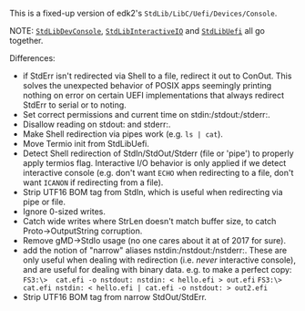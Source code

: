 This is a fixed-up version of edk2's `StdLib/LibC/Uefi/Devices/Console`.

NOTE: [`StdLibDevConsole`](../StdLibDevConsole), [`StdLibInteractiveIO`](../StdLibInteractiveIO) and [`StdLibUefi`](../StdLibUefi) all go together.

Differences:
- if StdErr isn't redirected via Shell to a file, redirect it out to ConOut.
  This solves the unexpected behavior of POSIX apps seemingly printing
  nothing on error on certain UEFI implementations that always redirect
  StdErr to serial or to noting.
- Set correct permissions and current time on stdin:/stdout:/stderr:.
- Disallow reading on stdout: and stderr:.
- Make Shell redirection via pipes work (e.g. `ls | cat`).
- Move Termio init from StdLibUefi.
- Detect Shell redirection of StdIn/StdOut/Stderr (file or 'pipe') to
  properly apply termios flag. Interactive I/O behavior is only
  applied if we detect interactive console (e.g. don't want `ECHO`
  when redirecting to a file, don't want `ICANON` if redirecting
  from a file).
- Strip UTF16 BOM tag from StdIn, which is useful when redirecting
  via pipe or file.
- Ignore 0-sized writes.
- Catch wide writes where StrLen doesn't match buffer size, to
  catch Proto->OutputString corruption.
- Remove gMD->StdIo usage (no one cares about it at of 2017 for sure).
- add the notion of "narrow" aliases nstdin:/nstdout:/nstderr:. These
  are only useful when dealing with redirection (i.e. *never*
  interactive console), and are useful for dealing with binary
  data. e.g. to make a perfect copy:
  `FS3:\>  cat.efi -o nstdout: nstdin: < hello.efi > out.efi`
  `FS3:\>  cat.efi nstdin: < hello.efi | cat.efi -o nstdout: > out2.efi`
- Strip UTF16 BOM tag from narrow StdOut/StdErr.